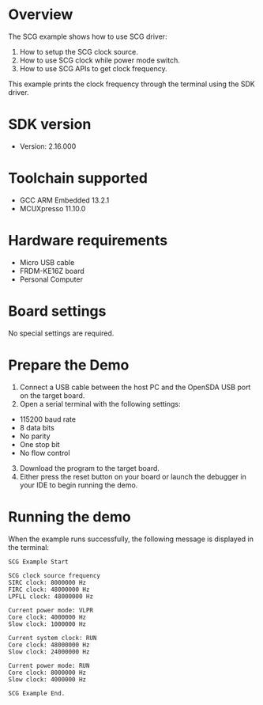 Overview
========

The SCG example shows how to use SCG driver:

 1. How to setup the SCG clock source.
 2. How to use SCG clock while power mode switch.
 3. How to use SCG APIs to get clock frequency.

This example prints the clock frequency through the terminal using the SDK driver.

SDK version
===========
- Version: 2.16.000

Toolchain supported
===================
- GCC ARM Embedded  13.2.1
- MCUXpresso  11.10.0

Hardware requirements
=====================
- Micro USB cable
- FRDM-KE16Z board
- Personal Computer

Board settings
==============
No special settings are required.

Prepare the Demo
================
1.  Connect a USB cable between the host PC and the OpenSDA USB port on the target board.
2.  Open a serial terminal with the following settings:
   - 115200 baud rate
   - 8 data bits
   - No parity
   - One stop bit
   - No flow control
3. Download the program to the target board.
4. Either press the reset button on your board or launch the debugger in your IDE to begin running the demo.

Running the demo
================
When the example runs successfully, the following message is displayed in the terminal:

~~~~~~~~~~~~~~~~~~~~~
SCG Example Start

SCG clock source frequency
SIRC clock: 8000000 Hz
FIRC clock: 48000000 Hz
LPFLL clock: 48000000 Hz

Current power mode: VLPR
Core clock: 4000000 Hz
Slow clock: 1000000 Hz

Current system clock: RUN
Core clock: 48000000 Hz
Slow clock: 24000000 Hz

Current power mode: RUN
Core clock: 8000000 Hz
Slow clock: 4000000 Hz

SCG Example End.
~~~~~~~~~~~~~~~~~~~~~
